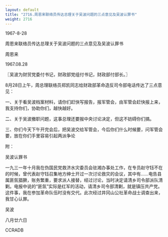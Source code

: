 ```yaml
---
layout: default
title: "2716.周恩来联络员传达总理关于吴波问题的三点意见及吴波认罪书"
weight: 2716
---
```


1967-8-28

周恩来联络员传达总理关于吴波问题的三点意见及吴波认罪书

周恩来

1967.08.28

〖吴波为财贸党委付书记，财政部党组付书记，财政部付部长。〗

8月28日上午，周总理联络员郑凯同志给财政部革命造反司令部电话传达了三点意见：

一、关于看吴波档案材料，请你们赶快写报告，报军管会，由军管会赶快报上来，我支持你们，协助你们，越快越好。

二、关于吴波撤职问题，这事总理还要报中央讨论决定，但这不妨碍你们搞。

三、你们今天下午开完会后，把吴波交给军管会，今后你们什么时候要，问军管会要，放在你们手里容易引起两派争论

附：

吴波认罪书

一九三一年十月我在伪国民党救济水灾委员会驻湘办事处工作，在专员赵守钰不在的时候，曾代表赵守钰召集地方绅士开过一次讨论救灾的会议，其中有……电告县属匪氛猖獗，账务繁重，要求派人接替，经过讨论，当时决定请清乡司令部派队清剿。电报中说的“匪氛”实际是红军的活动，请清乡司令部清剿，就是镇压共产党。这件事，我在参加革命队伍时没有交代。此次经过井冈山公社革命战士调查出来，我甘心认罪。

吴波

八月廿六日

CCRADB

